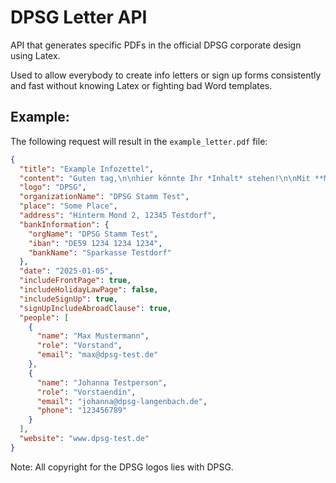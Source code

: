 # DPSG Letter API

API that generates specific PDFs in the official DPSG corporate design using Latex.

Used to allow everybody to create info letters or sign up forms consistently and fast without knowing Latex or fighting bad Word templates.

## Example:

The following request will result in the `example_letter.pdf` file:

```json
{
  "title": "Example Infozettel",
  "content": "Guten tag,\n\nhier könnte Ihr *Inhalt* stehen!\n\nMit **Markdown** und anderen custom Features!\n\n```table\nZum: Beispiel\nSchöne: Aufzählungen\n```\n\nVielen Dank!",
  "logo": "DPSG",
  "organizationName": "DPSG Stamm Test",
  "place": "Some Place",
  "address": "Hinterm Mond 2, 12345 Testdorf",
  "bankInformation": {
    "orgName": "DPSG Stamm Test",
    "iban": "DE59 1234 1234 1234",
    "bankName": "Sparkasse Testdorf"
  },
  "date": "2025-01-05",
  "includeFrontPage": true,
  "includeHolidayLawPage": false,
  "includeSignUp": true,
  "signUpIncludeAbroadClause": true,
  "people": [
    {
      "name": "Max Mustermann",
      "role": "Vorstand",
      "email": "max@dpsg-test.de"
    },
    {
      "name": "Johanna Testperson",
      "role": "Vorstaendin",
      "email": "johanna@dpsg-langenbach.de",
      "phone": "123456789"
    }
  ],
  "website": "www.dpsg-test.de"
}
```

Note: All copyright for the DPSG logos lies with DPSG.
